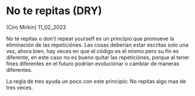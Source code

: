 # No te repitas (DRY)
(Ciro Mirkin) 11_02_2023

No te repitas o don't repeat yourself es un principio que promueve la eliminación de las repeticiónes. Las cosas deberían estar escritas solo una vez, ahora bien, hay veces en que el código es el mismo pero su fin es diferente, en este caso no es bueno quitar las repeticiónes, porque al tener fines diferentes en el futuro podrían evoluciónar o cambiar de maneras diferentes.

La regla de tres ayuda un poco con este principio: No repitas algo mas de tres veces.

